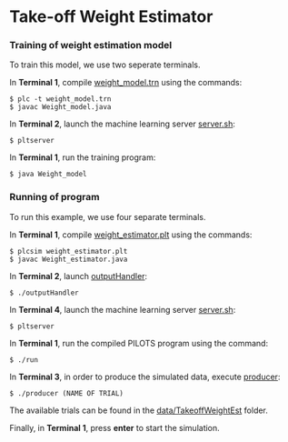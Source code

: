# Take-off Weight Estimator


### Training of weight estimation model

To train this model, we use two seperate terminals.

In **Terminal 1**, compile [weight_model.trn](./weight_model.trn) using the commands:
```
$ plc -t weight_model.trn
$ javac Weight_model.java
```

In **Terminal 2**, launch the machine learning server [server.sh](../../pilots/util/model/server.sh):
```
$ pltserver
```

In **Terminal 1**, run the training program:
```
$ java Weight_model
```


### Running of program

To run this example, we use four separate terminals.

In **Terminal 1**, compile [weight_estimator.plt](./weight_estimator.plt) using the commands:
```
$ plcsim weight_estimator.plt
$ javac Weight_estimator.java
```

In **Terminal 2**, launch [outputHandler](./outputHandler):
```
$ ./outputHandler
```

In **Terminal 4**, launch the machine learning server [server.sh](../../pilots/util/model/server.sh):
```
$ pltserver
```

In **Terminal 1**, run the compiled PILOTS program using the command:
```
$ ./run
```

In **Terminal 3**, in order to produce the simulated data, execute [producer](./producer):
```
$ ./producer (NAME OF TRIAL)
```
The available trials can be found in the [data/TakeoffWeightEst](../../data/TakeoffWeightEst/) folder. 


Finally, in **Terminal 1**, press **enter** to start the simulation.

